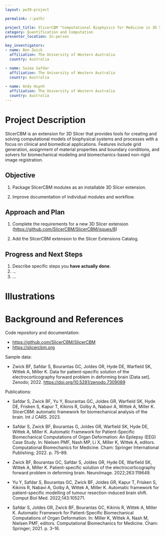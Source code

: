 ```yaml
---
layout: pw39-project

permalink: /:path/

project_title: SlicerCBM "Computational Biophysics for Medicine in 3D Slicer"
category: Quantification and Computation
presenter_location: In-person

key_investigators:
- name: Ben Zwick
  affiliation: The University of Western Australia
  country: Australia

- name: Saima Safdar
  affiliation: The University of Western Australia
  country: Australia
  
- name: Andy Huynh
  affiliation: The University of Western Australia
  country: Australia
---
```


# Project Description

<!-- Add a short paragraph describing the project. -->

SlicerCBM is an extension for 3D Slicer that provides tools for creating and solving computational models of biophysical systems and processes with a focus on clinical and biomedical applications. Features include grid generation, assignment of material properties and boundary conditions, and solvers for biomechanical modeling and biomechanics-based non-rigid image registration.

## Objective

<!-- Describe here WHAT you would like to achieve (what you will have as end result). -->

1. Package SlicerCBM modules as an installable 3D Slicer extension.

2. Improve documentation of individual modules and workflow.

## Approach and Plan

<!-- Describe here HOW you would like to achieve the objectives stated above. -->

1. Complete the requirements for a new 3D Slicer extension (<https://github.com/SlicerCBM/SlicerCBM/issues/8>)

2. Add the SlicerCBM extension to the  Slicer Extensions Catalog.

## Progress and Next Steps

<!-- Update this section as you make progress, describing of what you have ACTUALLY DONE.
     If there are specific steps that you could not complete then you can describe them here, too. -->

1. Describe specific steps you **have actually done**.
1. ...
1. ...

# Illustrations

<!-- Add pictures and links to videos that demonstrate what has been accomplished.
![Description of picture](Example2.jpg)
![Some more images](Example2.jpg)
-->

# Background and References

<!-- If you developed any software, include link to the source code repository.
     If possible, also add links to sample data, and to any relevant publications. -->

Code repository and documentation:

- <https://github.com/SlicerCBM/SlicerCBM>
- <https://slicercbm.org>

Sample data:

- Zwick BF, Safdar S, Bourantas GC, Joldes GR, Hyde DE, Warfield SK,
  Wittek A, Miller K. Data for patient-specific solution of the
  electrocorticography forward problem in deforming brain [Data
  set]. Zenodo; 2022. <https://doi.org/10.5281/zenodo.7309089>

Publications:

- Safdar S, Zwick BF, Yu Y, Bourantas GC, Joldes GR, Warfield SK,
  Hyde DE, Frisken S, Kapur T, Kikinis R, Golby A, Nabavi A,
  Wittek A, Miller K. SlicerCBM: automatic framework for
  biomechanical analysis of the brain. Int J CARS. 2023.

- Safdar S, Zwick BF, Bourantas G, Joldes GR, Warfield SK, Hyde DE,
  Wittek A, Miller K. Automatic Framework for Patient-Specific
  Biomechanical Computations of Organ Deformation: An Epilepsy (EEG)
  Case Study. In: Nielsen PMF, Nash MP, Li X, Miller K, Wittek A,
  editors. Computational Biomechanics for Medicine. Cham: Springer
  International Publishing; 2022. p. 75–89.

- Zwick BF, Bourantas GC, Safdar S, Joldes GR, Hyde DE, Warfield SK,
  Wittek A, Miller K. Patient-specific solution of the
  electrocorticography forward problem in deforming
  brain. NeuroImage. 2022;263:119649.

- Yu Y, Safdar S, Bourantas GC, Zwick BF, Joldes GR, Kapur T, Frisken
  S, Kikinis R, Nabavi A, Golby A, Wittek A, Miller K. Automatic
  framework for patient-specific modelling of tumour resection-induced
  brain shift. Comput Biol Med. 2022;143:105271.

- Safdar S, Joldes GR, Zwick BF, Bourantas GC, Kikinis R, Wittek A,
  Miller K. Automatic Framework for Patient-Specific Biomechanical
  Computations of Organ Deformation. In: Miller K, Wittek A, Nash M,
  Nielsen PMF, editors. Computational Biomechanics for Medicine. Cham:
  Springer; 2021. p. 3–16.
